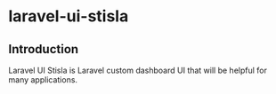 # laravel-ui-stisla

## Introduction
Laravel UI Stisla is Laravel custom dashboard UI that will be helpful for many applications.
